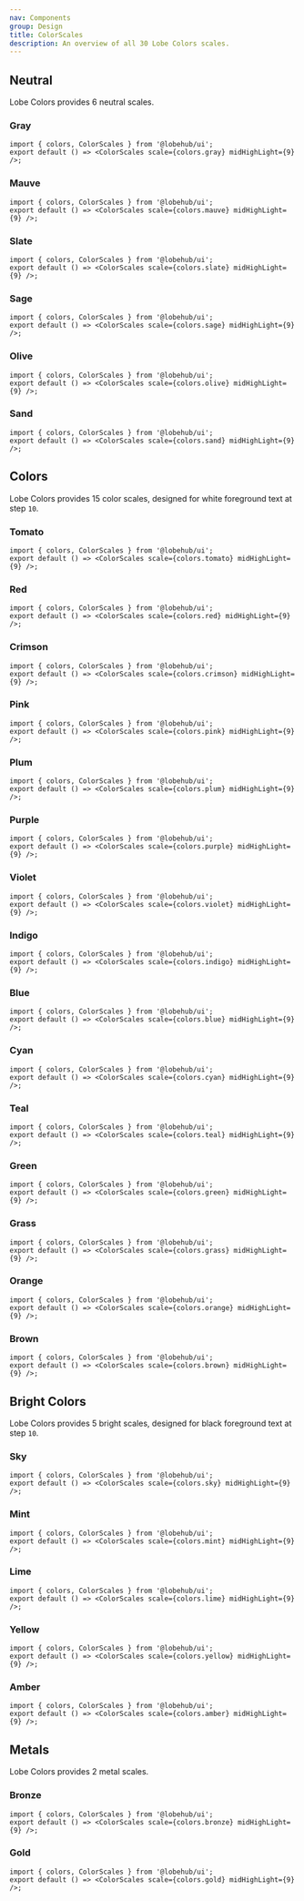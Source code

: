 ```yaml
---
nav: Components
group: Design
title: ColorScales
description: An overview of all 30 Lobe Colors scales.
---
```


## Neutral

Lobe Colors provides 6 neutral scales.

### Gray

```tsx
import { colors, ColorScales } from '@lobehub/ui';
export default () => <ColorScales scale={colors.gray} midHighLight={9} />;
```

### Mauve

```tsx
import { colors, ColorScales } from '@lobehub/ui';
export default () => <ColorScales scale={colors.mauve} midHighLight={9} />;
```

### Slate

```tsx
import { colors, ColorScales } from '@lobehub/ui';
export default () => <ColorScales scale={colors.slate} midHighLight={9} />;
```

### Sage

```tsx
import { colors, ColorScales } from '@lobehub/ui';
export default () => <ColorScales scale={colors.sage} midHighLight={9} />;
```

### Olive

```tsx
import { colors, ColorScales } from '@lobehub/ui';
export default () => <ColorScales scale={colors.olive} midHighLight={9} />;
```

### Sand

```tsx
import { colors, ColorScales } from '@lobehub/ui';
export default () => <ColorScales scale={colors.sand} midHighLight={9} />;
```

## Colors

Lobe Colors provides 15 color scales, designed for white foreground text at step `10`.

### Tomato

```tsx
import { colors, ColorScales } from '@lobehub/ui';
export default () => <ColorScales scale={colors.tomato} midHighLight={9} />;
```

### Red

```tsx
import { colors, ColorScales } from '@lobehub/ui';
export default () => <ColorScales scale={colors.red} midHighLight={9} />;
```

### Crimson

```tsx
import { colors, ColorScales } from '@lobehub/ui';
export default () => <ColorScales scale={colors.crimson} midHighLight={9} />;
```

### Pink

```tsx
import { colors, ColorScales } from '@lobehub/ui';
export default () => <ColorScales scale={colors.pink} midHighLight={9} />;
```

### Plum

```tsx
import { colors, ColorScales } from '@lobehub/ui';
export default () => <ColorScales scale={colors.plum} midHighLight={9} />;
```

### Purple

```tsx
import { colors, ColorScales } from '@lobehub/ui';
export default () => <ColorScales scale={colors.purple} midHighLight={9} />;
```

### Violet

```tsx
import { colors, ColorScales } from '@lobehub/ui';
export default () => <ColorScales scale={colors.violet} midHighLight={9} />;
```

### Indigo

```tsx
import { colors, ColorScales } from '@lobehub/ui';
export default () => <ColorScales scale={colors.indigo} midHighLight={9} />;
```

### Blue

```tsx
import { colors, ColorScales } from '@lobehub/ui';
export default () => <ColorScales scale={colors.blue} midHighLight={9} />;
```

### Cyan

```tsx
import { colors, ColorScales } from '@lobehub/ui';
export default () => <ColorScales scale={colors.cyan} midHighLight={9} />;
```

### Teal

```tsx
import { colors, ColorScales } from '@lobehub/ui';
export default () => <ColorScales scale={colors.teal} midHighLight={9} />;
```

### Green

```tsx
import { colors, ColorScales } from '@lobehub/ui';
export default () => <ColorScales scale={colors.green} midHighLight={9} />;
```

### Grass

```tsx
import { colors, ColorScales } from '@lobehub/ui';
export default () => <ColorScales scale={colors.grass} midHighLight={9} />;
```

### Orange

```tsx
import { colors, ColorScales } from '@lobehub/ui';
export default () => <ColorScales scale={colors.orange} midHighLight={9} />;
```

### Brown

```tsx
import { colors, ColorScales } from '@lobehub/ui';
export default () => <ColorScales scale={colors.brown} midHighLight={9} />;
```

## Bright Colors

Lobe Colors provides 5 bright scales, designed for black foreground text at step `10`.

### Sky

```tsx
import { colors, ColorScales } from '@lobehub/ui';
export default () => <ColorScales scale={colors.sky} midHighLight={9} />;
```

### Mint

```tsx
import { colors, ColorScales } from '@lobehub/ui';
export default () => <ColorScales scale={colors.mint} midHighLight={9} />;
```

### Lime

```tsx
import { colors, ColorScales } from '@lobehub/ui';
export default () => <ColorScales scale={colors.lime} midHighLight={9} />;
```

### Yellow

```tsx
import { colors, ColorScales } from '@lobehub/ui';
export default () => <ColorScales scale={colors.yellow} midHighLight={9} />;
```

### Amber

```tsx
import { colors, ColorScales } from '@lobehub/ui';
export default () => <ColorScales scale={colors.amber} midHighLight={9} />;
```

## Metals

Lobe Colors provides 2 metal scales.

### Bronze

```tsx
import { colors, ColorScales } from '@lobehub/ui';
export default () => <ColorScales scale={colors.bronze} midHighLight={9} />;
```

### Gold

```tsx
import { colors, ColorScales } from '@lobehub/ui';
export default () => <ColorScales scale={colors.gold} midHighLight={9} />;
```
